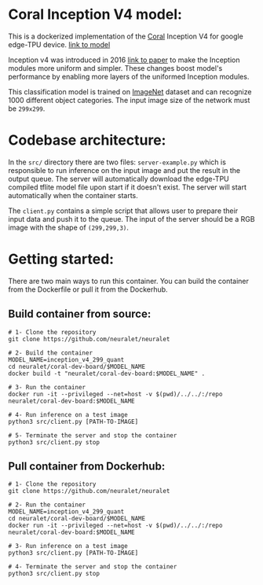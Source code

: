 # Coral Inception V4 model:
This is a dockerized implementation of the [Coral](https://coral.ai/) Inception V4 for google edge-TPU device. [link to model](https://github.com/google-coral/edgetpu/raw/master/test_data/inception_v4_299_quant_edgetpu.tflite)

Inception v4 was introduced in 2016 [link to paper](https://arxiv.org/pdf/1602.07261.pdf) to make the Inception modules more uniform and simpler. These changes boost model's performance by enabling more layers of the uniformed Inception modules.

This classification model is trained on [ImageNet](http://www.image-net.org/) dataset and can recognize 1000 different object categories. The input image size of the network must be ```299x299```.

# Codebase architecture:
In the ```src/``` directory there are two files: ```server-example.py``` which is responsible to run inference on the input image and put the result in the output queue. The server will automatically download the edge-TPU compiled tflite model file upon start if it doesn't exist. The server will start automatically when the container starts.

The ```client.py``` contains a simple script that allows user to prepare their input data and push it to the queue. The input of the server should be a RGB image with the shape of ```(299,299,3)```.

# Getting started:
There are two main ways to run this container. You can build the container from the Dockerfile or pull it from the Dockerhub.
## Build container from source:

```
# 1- Clone the repository
git clone https://github.com/neuralet/neuralet

# 2- Build the container
MODEL_NAME=inception_v4_299_quant
cd neuralet/coral-dev-board/$MODEL_NAME
docker build -t "neuralet/coral-dev-board:$MODEL_NAME" .

# 3- Run the container
docker run -it --privileged --net=host -v $(pwd)/../../:/repo neuralet/coral-dev-board:$MODEL_NAME

# 4- Run inference on a test image
python3 src/client.py [PATH-TO-IMAGE]

# 5- Terminate the server and stop the container
python3 src/client.py stop
```

## Pull container from Dockerhub:

```
# 1- Clone the repository
git clone https://github.com/neuralet/neuralet

# 2- Run the container
MODEL_NAME=inception_v4_299_quant
cd neuralet/coral-dev-board/$MODEL_NAME
docker run -it --privileged --net=host -v $(pwd)/../../:/repo neuralet/coral-dev-board:$MODEL_NAME

# 3- Run inference on a test image
python3 src/client.py [PATH-TO-IMAGE]

# 4- Terminate the server and stop the container
python3 src/client.py stop
```
